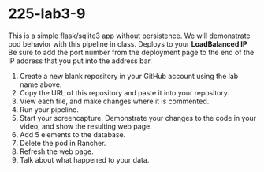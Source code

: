 # 225-lab3-9
This is a simple flask/sqlite3 app without persistence.  We will demonstrate pod behavior with this pipeline in class.  Deploys to your __LoadBalanced IP__ Be sure to add the port number from the deployment page to the end of the IP address that you put into the address bar.

1) Create a new blank repository in your GitHub account using the lab name above.
2) Copy the URL of this repository and paste it into your repository.
3) View each file, and make changes where it is commented.
4) Run your pipeline.
5) Start your screencapture. Demonstrate your changes to the code in your video, and show the resulting web page.
6) Add 5 elements to the database.
7) Delete the pod in Rancher.
8) Refresh the web page.
9) Talk about what happened to your data.
